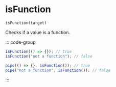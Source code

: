 # isFunction

`isFunction(target)`

Checks if a value is a function.

::: code-group

```ts [data-first]
isFunction(() => {}); // true
isFunction("not a function"); // false
```

```ts [data-last]
pipe(() => {}, isFunction()); // true
pipe("not a function", isFunction()); // false
```

:::

